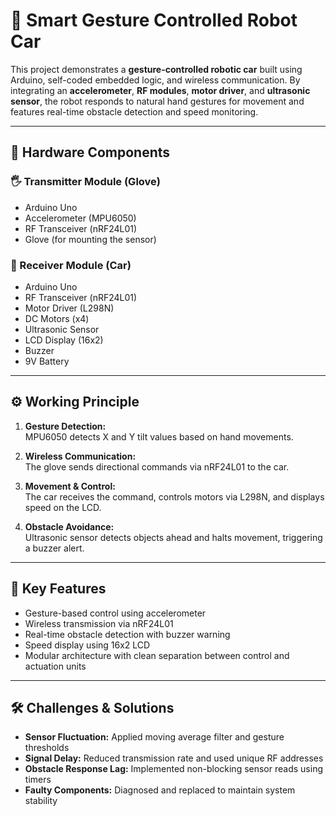 # 🤖 Smart Gesture Controlled Robot Car

This project demonstrates a **gesture-controlled robotic car** built using Arduino, self-coded embedded logic, and wireless communication. By integrating an **accelerometer**, **RF modules**, **motor driver**, and **ultrasonic sensor**, the robot responds to natural hand gestures for movement and features real-time obstacle detection and speed monitoring.

---

## 🔧 Hardware Components

### 🖐 Transmitter Module (Glove)
- Arduino Uno  
- Accelerometer (MPU6050)  
- RF Transceiver (nRF24L01)  
- Glove (for mounting the sensor)

### 🚗 Receiver Module (Car)
- Arduino Uno  
- RF Transceiver (nRF24L01)  
- Motor Driver (L298N)  
- DC Motors (x4)  
- Ultrasonic Sensor  
- LCD Display (16x2)  
- Buzzer  
- 9V Battery

---

## ⚙️ Working Principle

1. **Gesture Detection:**  
   MPU6050 detects X and Y tilt values based on hand movements.

2. **Wireless Communication:**  
   The glove sends directional commands via nRF24L01 to the car.

3. **Movement & Control:**  
   The car receives the command, controls motors via L298N, and displays speed on the LCD.

4. **Obstacle Avoidance:**  
   Ultrasonic sensor detects objects ahead and halts movement, triggering a buzzer alert.

---

## 🧠 Key Features
- Gesture-based control using accelerometer
- Wireless transmission via nRF24L01
- Real-time obstacle detection with buzzer warning
- Speed display using 16x2 LCD
- Modular architecture with clean separation between control and actuation units

---

## 🛠 Challenges & Solutions
- **Sensor Fluctuation:** Applied moving average filter and gesture thresholds  
- **Signal Delay:** Reduced transmission rate and used unique RF addresses  
- **Obstacle Response Lag:** Implemented non-blocking sensor reads using timers  
- **Faulty Components:** Diagnosed and replaced to maintain system stability


